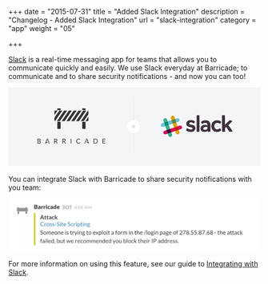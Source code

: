 +++
date = "2015-07-31"
title = "Added Slack Integration"
description = "Changelog - Added Slack Integration"
url = "slack-integration"
category = "app"
weight = "05"

+++

[Slack](../../using-barricade/#slack) is a real-time messaging app for teams that allows you to communicate quickly and easily. We use Slack everyday at Barricade; to communicate and to share security notifications - and now you can too!

![../../src/img/changelog/05-slack-logo.png](../../src/img/changelog/05-slack-logo.png)

You can integrate Slack with Barricade to share security notifications with you team:

![../../src/img/changelog/05-slack-message.png](../../src/img/changelog/05-slack-message.png)

For more information on using this feature, see our guide to [Integrating with Slack](../../using-barricade/#slack).